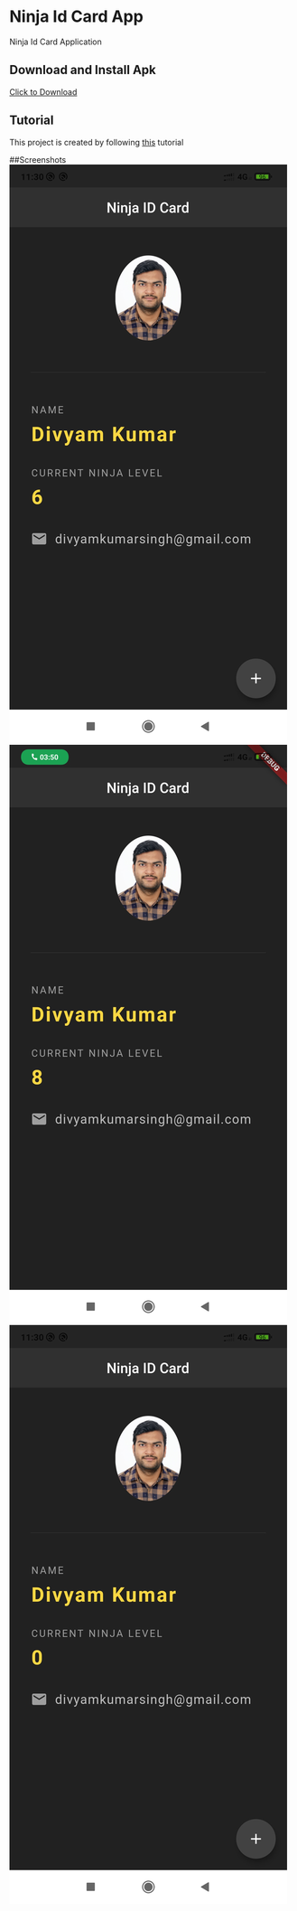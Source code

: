 # Ninja Id Card App

Ninja Id Card Application

## Download and Install Apk
<a href="https://raw.githubusercontent.com/DevYam/NinjaIDCard_Flutter/master/ninja_app.apk">Click to Download</a>

## Tutorial
This project is created by following [this](https://www.youtube.com/watch?v=c063ddhWafo) tutorial

##Screenshots
![Alt text](/screens/s1.jpg "Screen 1")
![Alt text](/screens/s2.jpg "Screen 2")
![Alt text](/screens/s3.jpg "Screen 3")